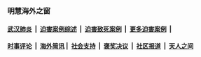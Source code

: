
### 明慧海外之窗

####  [武汉肺炎](indexes/365.md?t=04042100) &nbsp;|&nbsp;  [迫害案例综述](indexes/328.md?t=04042100) &nbsp;|&nbsp; [迫害致死案例](indexes/277.md?t=04042100)  &nbsp;|&nbsp; [更多迫害案例](indexes/81.md?t=04042100)  &nbsp;|&nbsp; 
####  [时事评论](indexes/19.md?t=04042100) &nbsp;|&nbsp; [海外简讯](indexes/245.md?t=04042100)&nbsp;|&nbsp;  [社会支持](indexes/140.md?t=04042100) &nbsp;|&nbsp; [褒奖决议](indexes/282.md?t=04042100) &nbsp;|&nbsp; [社区报道](indexes/91.md?t=04042100)  &nbsp;|&nbsp; [天人之间](indexes/78.md?t=04042100) 

